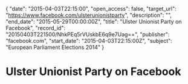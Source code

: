 {
  "date": "2015-04-03T22:15:00", 
  "open_access": false, 
  "target_url": "https://www.facebook.com/ulsterunionistparty", 
  "description": "", 
  "end_date": "2015-05-29T00:00:00Z", 
  "title": "Ulster Unionist Party on Facebook", 
  "record_id": "20150403T221500/NhkPEq5rVUskbE6q9e7Uag==", 
  "publisher": "facebook.com", 
  "start_date": "2015-04-03T22:15:00Z", 
  "subject": "European Parliament Elections 2014"
}

# Ulster Unionist Party on Facebook

